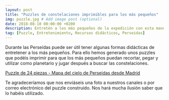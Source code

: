 ```yaml
---
layout: post
title: "Puzzles de constelaciones imprimibles para los más pequeños"
img: puzzle.jpg # Add image post (optional)
date: 2018-08-10 00:00:00 +0200
description: Entretén a los más pequeños de la expedición con esta manualidad. Sigue leyendo... # Add post description (optional)
tag: [Puzzle, Entretenimiento, Recursos didácticos, Perseidas]
---
```

Durante las Perseídas puede ser útil tener algunas formas didácticas de entretener a los más pequeños. Para ello hemos generado unos puzzles que podéis imprimir para que los más pequeños puedan recortar, pegar y utilizar como planetario y jugar después a buscar las constelaciones.

[Puzzle de 24 piezas - Mapa del cielo de Perseidas desde Madrid]()

Te agradeceríamos que nos enviáseis una foto a nuestros canales o por correo electrónico del puzzle construido. Nos hará mucha ilusión saber que lo habéis utilizado.
